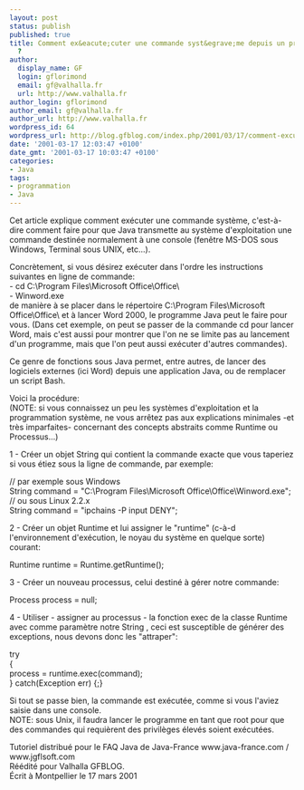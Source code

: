 ```yaml
---
layout: post
status: publish
published: true
title: Comment ex&eacute;cuter une commande syst&egrave;me depuis un programme Java
  ?
author:
  display_name: GF
  login: gflorimond
  email: gf@valhalla.fr
  url: http://www.valhalla.fr
author_login: gflorimond
author_email: gf@valhalla.fr
author_url: http://www.valhalla.fr
wordpress_id: 64
wordpress_url: http://blog.gfblog.com/index.php/2001/03/17/comment-excuter-une-commande-systme-depuis-un-programme-java/
date: '2001-03-17 12:03:47 +0100'
date_gmt: '2001-03-17 10:03:47 +0100'
categories:
- Java
tags:
- programmation
- Java
---
```

<p>Cet article explique comment ex&eacute;cuter une commande syst&egrave;me, c'est-&agrave;-dire comment faire pour que Java transmette au syst&egrave;me d'exploitation une commande destin&eacute;e normalement &agrave; une console (fen&ecirc;tre MS-DOS sous Windows, Terminal sous UNIX, etc...).</p>
<p>Concr&egrave;tement, si vous d&eacute;sirez ex&eacute;cuter dans l'ordre les instructions suivantes en ligne de commande:<br />
  - <span class="Code">cd C:\Program Files\Microsoft Office\Office\</span><br />
  - <span class="Code">Winword.exe</span><br />
  de mani&egrave;re &agrave; se placer dans le r&eacute;pertoire C:\Program Files\Microsoft Office\Office\ et &agrave; lancer Word 2000, le programme Java peut le faire pour vous. (Dans cet exemple, on peut se passer de la commande cd pour lancer Word, mais c'est aussi pour montrer que l'on ne se limite pas au lancement d'un programme, mais que l'on peut aussi ex&eacute;cuter d'autres commandes).</p>
<p>Ce genre de fonctions sous Java permet, entre autres, de lancer des logiciels externes (ici Word) depuis une application Java, ou de remplacer un script Bash.</p>
<p>Voici la proc&eacute;dure:<br />
  (NOTE: si vous connaissez un peu les syst&egrave;mes d'exploitation et la programmation syst&egrave;me, ne vous arr&ecirc;tez pas aux explications minimales -et tr&egrave;s imparfaites- concernant des concepts abstraits comme Runtime ou Processus...)</p>
<p>1 - Cr&eacute;er un objet String qui contient la commande exacte que vous taperiez si vous &eacute;tiez sous la ligne de commande, par exemple:</p>
<p class="Code">// par exemple sous Windows<br />
  String command = &quot;C:\Program Files\Microsoft Office\Office\Winword.exe&quot;;<br />
  // ou sous Linux 2.2.x<br />
String command = &quot;ipchains -P input DENY&quot;;</p>
<p>2 - Cr&eacute;er un objet Runtime et lui assigner le &quot;runtime&quot; (c-&agrave;-d l'environnement d'ex&eacute;cution, le noyau du syst&egrave;me en quelque sorte) courant:</p>
<p class="Code">Runtime runtime = Runtime.getRuntime();</p>
<p>3 - Cr&eacute;er un nouveau processus, celui destin&eacute; &agrave; g&eacute;rer notre commande:</p>
<p class="Code">Process process = null;</p>
<p>4 - Utiliser - assigner au processus - la fonction exec de la classe Runtime avec comme param&egrave;tre notre String , ceci est susceptible de g&eacute;n&eacute;rer des exceptions, nous devons donc les &quot;attraper&quot;:</p>
<p class="Code">try<br />
  {<br />
  process = runtime.exec(command);<br />
} catch(Exception err) {;}</p>
<p>Si tout se passe bien, la commande est ex&eacute;cut&eacute;e, comme si vous l'aviez saisie dans une console.<br />
  NOTE: sous Unix, il faudra lancer le programme en tant que root pour que des commandes qui requi&egrave;rent des privil&egrave;ges &eacute;lev&eacute;s soient ex&eacute;cut&eacute;es.</p>
<p>Tutoriel distribu&eacute; pour le FAQ Java de Java-France www.java-france.com / www.jgflsoft.com<br />
  R&eacute;&eacute;dit&eacute; pour Valhalla GFBLOG. <br />
  &Eacute;crit &agrave; Montpellier le 17 mars 2001</p>
